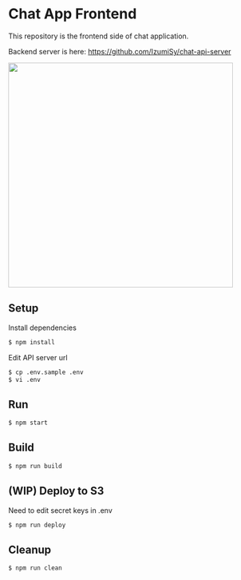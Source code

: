 # Chat App Frontend
This repository is the frontend side of chat application.  

Backend server is here: https://github.com/IzumiSy/chat-api-server

<img src="https://d2v9k5u4v94ulw.cloudfront.net/assets/images/279641/original/bc837774-7907-4ec3-88a9-510769fc4e4d.png?1454004103" width="450">

## Setup
Install dependencies
```Bash
$ npm install
```

Edit API server url
```Bash
$ cp .env.sample .env
$ vi .env
```

## Run
```Bash
$ npm start
```
## Build
```Bash
$ npm run build
```
## (WIP) Deploy to S3
Need to edit secret keys in .env
```Bash
$ npm run deploy
```
## Cleanup
```Bash
$ npm run clean
```
